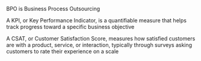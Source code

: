 BPO is Business Process Outsourcing

A KPI, or Key Performance Indicator, is a quantifiable measure that helps track progress toward a specific business objective

A CSAT, or Customer Satisfaction Score, measures how satisfied customers are with a product, service, or interaction, typically through surveys asking customers to rate their experience on a scale
